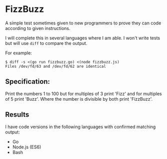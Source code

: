 # FizzBuzz

A simple test sometimes given to new programmers to prove they can code according to given instructions.

I will complete this in several languages where I am able. I won't write tests but will use `diff` to compare the output.

For example:

```
$ diff -s <(go run fizzbuzz.go) <(node fizzbuzz.js)
Files /dev/fd/63 and /dev/fd/62 are identical
```

## Specification:

Print the numbers 1 to 100 but for multiples of 3 print 'Fizz' and for multiples of 5 print 'Buzz'. Where the number is divisible by both print 'FizzBuzz'.
 
## Results

I have code versions in the following languages with confirmed matching output:
 
* Go
* Node.js (ES6)
* Bash